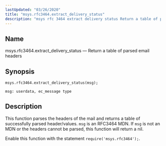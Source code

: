 ```yaml
---
lastUpdated: "03/26/2020"
title: "msys.rfc3464.extract_delivery_status"
description: "msys rfc 3464 extract delivery status Return a table of parsed email headers msys rfc 3464 extract delivery status msg This function parses the headers of the mail and returns a table of successfully parsed header values msg is an RFC 3464 MDN If msg is not an MDN or..."
---
```


<a name="lua.ref.msys.rfc3464.extract_delivery_status"></a> 
## Name

msys.rfc3464.extract_delivery_status — Return a table of parsed email headers

<a name="idp18366592"></a> 
## Synopsis

`msys.rfc3464.extract_delivery_status(msg);`

`msg: userdata, ec_message type`<a name="idp18369536"></a> 
## Description

This function parses the headers of the mail and returns a table of successfully parsed header/values. `msg` is an RFC3464 MDN. If `msg` is not an MDN or the headers cannot be parsed, this function will return a nil.

Enable this function with the statement `require('msys.rfc3464');`.